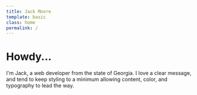 ```yaml
---
title: Jack Moore
template: basic
class: home
permalink: /
---
```


# Howdy...

<p class='welcome'> I'm Jack, a web developer from the state of Georgia. I love a clear message, and tend to keep styling to a minimum allowing content, color, and typography to lead the way.</p>
